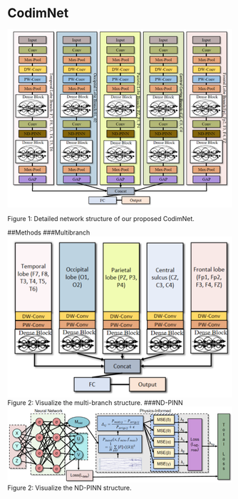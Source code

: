 # CodimNet

![](figures/CodimNet.jpg)

Figure 1: Detailed network structure of our proposed CodimNet.

##Methods
###Multibranch
![](figures/Multibranch.jpg)
Figure 2: Visualize the multi-branch structure.
###ND-PINN
![](figures/ND-PINN.jpg)
Figure 2: Visualize the ND-PINN structure.
